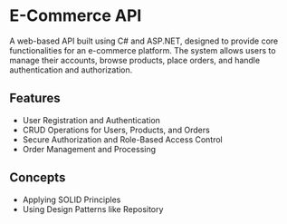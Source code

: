 # E-Commerce API

A web-based API built using C# and ASP.NET, designed to provide core functionalities for an e-commerce platform. The system allows users to manage their accounts, browse products, place orders, and handle authentication and authorization.

## Features

- User Registration and Authentication
- CRUD Operations for Users, Products, and Orders
- Secure Authorization and Role-Based Access Control
- Order Management and Processing

## Concepts

- Applying SOLID Principles
- Using Design Patterns like Repository


